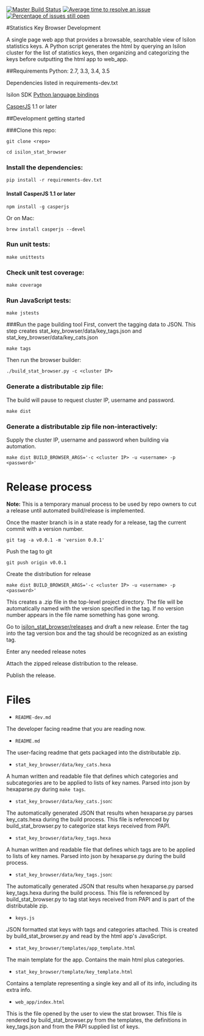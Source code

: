 [![Master Build Status](https://travis-ci.org/Isilon/isilon_stat_browser.svg?branch=master)](https://travis-ci.org/Isilon/isilon_stat_browser)
[![Average time to resolve an issue](http://isitmaintained.com/badge/resolution/isilon/isilon_stat_browser.svg)](http://isitmaintained.com/project/isilon/isilon_stat_browser "Average time to resolve an issue")
[![Percentage of issues still open](http://isitmaintained.com/badge/open/isilon/isilon_stat_browser.svg)](http://isitmaintained.com/project/isilon/isilon_stat_browser "Percentage of issues still open")

#Statistics Key Browser Development

A single page web app that provides a browsable, searchable view of Isilon statistics keys. A Python script generates the html by querying an Isilon cluster for the list of statistics keys, then organizing and categorizing the keys before outputting the html app to web_app.

##Requirements
Python: 2.7, 3.3, 3.4, 3.5

Dependencies listed in requirements-dev.txt

Isilon SDK [Python language bindings](https://github.com/isilon)

[CasperJS](http://casperjs.org) 1.1 or later

##Development getting started

###Clone this repo:

`git clone <repo>`

`cd isilon_stat_browser`

### Install the dependencies:

`pip install -r requirements-dev.txt`

#### Install CasperJS 1.1 or later
`npm install -g casperjs`

Or on Mac:

`brew install casperjs --devel`

### Run unit tests:

`make unittests`

### Check unit test coverage:

`make coverage`

### Run JavaScript tests:

`make jstests`

###Run the page building tool
First, convert the tagging data to JSON. This step creates stat\_key\_browser/data/key\_tags.json and stat\_key\_browser/data/key\_cats.json

`make tags`

Then run the browser builder:

`./build_stat_browser.py -c <cluster IP>`

### Generate a distributable zip file:
The build will pause to request cluster IP, username and password.

`make dist`

### Generate a distributable zip file non-interactively:

Supply the cluster IP, username and password when building via automation.

`make dist BUILD_BROWSER_ARGS='-c <cluster IP> -u <username> -p <password>'`

# Release process

**Note:**
This is a temporary manual process to be used by repo owners to cut a release until automated build/release is implemented.


Once the master branch is in a state ready for a release, tag the current commit
with a version number.

`git tag -a v0.0.1 -m 'version 0.0.1'`

Push the tag to git

`git push origin v0.0.1`

Create the distribution for release

`make dist BUILD_BROWSER_ARGS='-c <cluster IP> -u <username> -p <password>'`

This creates a .zip file in the top-level project directory. The file will be
automatically named with the version specified in the tag. If no version number
appears in the file name something has gone wrong.

Go to [isilon\_stat\_browser/releases](../../releases) and draft a new release.
Enter the tag into the tag version box and the tag should be recognized as an
existing tag.

Enter any needed release notes

Attach the zipped release distribution to the release.

Publish the release.

# Files

* `README-dev.md`

The developer facing readme that you are reading now.

* `README.md`

The user-facing readme that gets packaged into the distributable zip.

* `stat_key_browser/data/key_cats.hexa`

A human written and readable file that defines which categories and subcategories are to be applied to lists of key names. Parsed into json by hexaparse.py during `make tags`.

* `stat_key_browser/data/key_cats.json`:

The automatically generated JSON that results when hexaparse.py parses key\_cats.hexa during the build process. This file is referenced by build\_stat\_browser.py to categorize stat keys received from PAPI.

* `stat_key_browser/data/key_tags.hexa`

A human written and readable file that defines which tags are to be applied to lists of key names. Parsed into json by hexaparse.py during the build process.

* `stat_key_browser/data/key_tags.json`:

The automatically generated JSON that results when hexaparse.py parsed key\_tags.hexa during the build process. This file is referenced by build\_stat\_browser.py to tag stat keys received from PAPI and is part of the distributable zip.

* `keys.js`

JSON formatted stat keys with tags and categories attached. This is created by build\_stat\_browser.py and read by the html app's JavaScript.

* `stat_key_browser/templates/app_template.html`

The main template for the app. Contains the main html plus categories.

* `stat_key_browser/template/key_template.html`

Contains a template representing a single key and all of its info, including its extra info.

* `web_app/index.html`

This is the file opened by the user to view the stat browser. This file is rendered by build\_stat\_browser.py from the templates, the definitions in key_tags.json and from the PAPI supplied list of keys.
